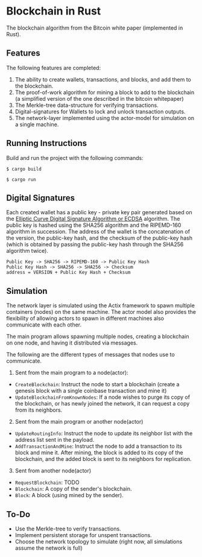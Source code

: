 # Blockchain in Rust

The blockchain algorithm from the Bitcoin white paper (implemented in Rust).

## Features

The following features are completed:

1. The ability to create wallets, transactions, and blocks, and add them to the
   blockchain.
2. The proof-of-work algorithm for mining a block to add to the blockchain (a
   simplified version of the one described in the bitcoin whitepaper)
3. The Merkle-tree data-structure for verifying transactions.
4. Digital-signatures for Wallets to lock and unlock transaction outputs.
5. The network-layer implemented using the actor-model for simulation on a
   single machine.

## Running Instructions

Build and run the project with the following commands:

```shell
$ cargo build
```

```shell
$ cargo run
```

## Digital Signatures

Each created wallet has a public key - private key pair generated based on the
[Elliptic Curve Digital Signature Algorithm or
ECDSA](https://en.bitcoin.it/wiki/Elliptic_Curve_Digital_Signature_Algorithm)
algorithm. The public key is hashed using the SHA256 algorithm and the RIPEMD-160
algorithm in succession. The address of the wallet is the concatenation of the
version, the public-key hash, and the checksum of the public-key hash (which is
obtained by passing the public-key hash through the SHA256 algorithm twice).

```
Public Key -> SHA256 -> RIPEMD-160 -> Public Key Hash
Public Key Hash -> SHA256 -> SHA256 -> Checksum
address = VERSION + Public Key Hash + Checksum
```

## Simulation

The network layer is simulated using the Actix framework to spawn multiple
containers (nodes) on the same machine. The actor model also provides the
flexibility of allowing actors to spawn in different machines also communicate with
each other.

The main program allows spawning multiple nodes, creating a blockchain on one
node, and having it distributed via messages.

The following are the different types of messages that nodes use to communicate.

1. Sent from the main program to a node(actor):

- `CreateBlockchain`: Instruct the node to start a blockchain (create a genesis
  block with a single coinbase transaction and mine it)
- `UpdateBlockchainFromKnownNodes`: If a node wishes to purge its copy of the
  blockchain, or has newly joined the network, it can request a copy from its
  neighbors.

2. Sent from the main program or another node(actor)

- `UpdateRoutingInfo`: Instruct the node to update its neighbor list with the
  address list sent in the payload.
- `AddTransactionAndMine`: Instruct the node to add a transaction to its block
  and mine it. After mining, the block is added to its copy of the blockchain,
  and the added block is sent to its neighbors for replication.

3. Sent from another node(actor)

- `RequestBlockchain`: TODO
- `Blockchain`: A copy of the sender's blockchain.
- `Block`: A block (using mined by the sender).

## To-Do

- Use the Merkle-tree to verify transactions.
- Implement persistent storage for unspent transactions.
- Choose the network topology to simulate (right now, all simulations assume the
  network is full)
